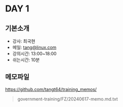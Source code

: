 # DAY 1

## 기본소개

- 강사: 최국현
- 메일: tang@linux.com
- 강의시간: 13:00~18:00
- 쉬는시간: 10분

## 메모파일

https://github.com/tangt64/training_memos/
> government-training/FZ/20240617-memo.md.txt